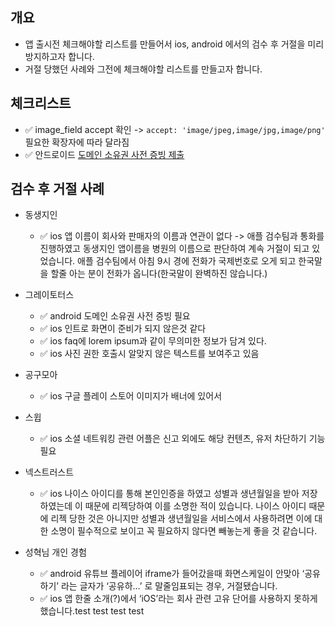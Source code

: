 ## 개요

- 앱 출시전 체크해야할 리스트를 만들어서 ios, android 에서의 검수 후 거절을 미리 방지하고자 합니다. 
- 거절 당했던 사례와 그전에 체크해야할 리스트를 만들고자 합니다.

## 체크리스트
- ✅ image_field accept 확인 -> ```accept: 'image/jpeg,image/jpg,image/png'``` 필요한 확장자에 따라 달라짐
- ✅ 안드로이드 <a href="https://insomenia.com/guides/40" target="_blank">도메인 소유권 사전 증빙 제출</a>

## 검수 후 거절 사례
 - 동생지인
    - ✅ ios 앱 이름이 회사와 판매자의 이름과 연관이 없다 -> 애플 검수팀과 통화를 진행하였고 동생지인 앱이름을 병원의 이름으로 판단하여 계속 거절이 되고 있었습니다. 애플 검수팀에서 아침 9시 경에 전화가 국제번호로 오게 되고 한국말을 할줄 아는 분이 전화가 옵니다(한국말이 완벽하진 않습니다.)
    
 - 그레이토터스
    - ✅ android 도메인 소유권 사전 증빙 필요
    - ✅ ios 인트로 화면이 준비가 되지 않은것 같다
    - ✅ ios faq에 lorem ipsum과 같이 무의미한 정보가 담겨 있다.
    - ✅ ios 사진 권한 호출시 알맞지 않은 텍스트를 보여주고 있음

 - 공구모아
    - ✅ ios 구글 플레이 스토어 이미지가 배너에 있어서 

 - 스윕 
    - ✅ ios 소셜 네트워킹 관련 어플은 신고 외에도 해당 컨텐츠, 유저 차단하기 기능 필요 

 - 넥스트러스트
    - ✅ ios 나이스 아이디를 통해 본인인증을 하였고 성별과 생년월일을 받아 저장하였는데 이 때문에 리젝당하여 이를 소명한 적이 있습니다. 나이스 아이디 때문에 리젝 당한 것은 아니지만 성별과 생년월일을 서비스에서 사용하려면 이에 대한 소명이 필수적으로 보이고 꼭 필요하지 않다면 빼놓는게 좋을 것 같습니다.

 - 성혁님 개인 경험
   - ✅ android 유튜브 플레이어 iframe가 들어갔을때 화면스케일이 안맞아 ‘공유하기’ 라는 글자가 ‘공유하…’ 로 말줄임표되는 경우, 거절됐습니다.
   - ✅ ios 앱 한줄 소개(?)에서  ‘iOS’라는 회사 관련 고유 단어를 사용하지 못하게 했습니다.test
test
test
test
